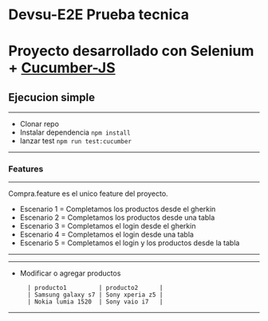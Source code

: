 # Devsu-E2E Prueba tecnica

# Proyecto desarrollado con Selenium + [Cucumber-JS](https://github.com/cucumber/cucumber-js)

## Ejecucion simple

---

- Clonar repo
- Instalar dependencia `npm install`
- lanzar test `npm run test:cucumber`

---
### Features
---
Compra.feature es el unico feature del proyecto.
- Escenario 1 = Completamos los productos desde el gherkin
- Escenario 2 = Completamos los productos desde una tabla
- Escenario 3 = Completamos el login desde el gherkin
- Escenario 4 = Completamos el login desde una tabla
- Escenario 5 = Completamos el login y los productos desde la tabla
---

---

- Modificar o agregar productos
  ```
    | producto1         | producto2      |
    | Samsung galaxy s7 | Sony xperia z5 |
    | Nokia lumia 1520  | Sony vaio i7   |
  ```

---
